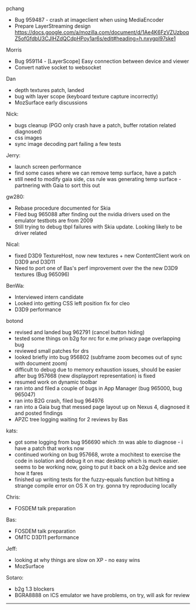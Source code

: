 pchang
* Bug 959487 - crash at imageclient when using MediaEncoder
* Prepare LayerStreaming design
        https://docs.google.com/a/mozilla.com/document/d/1Ae4K6FzVZUzboqZ5ofGfdbU3CJlHZdQCdpHPoy1ar6s/edit#heading=h.nxygpl97ske1




Morris
* Bug 959114 - [LayerScope] Easy connection between device and viewer
* Convert native socket to websocket

Dan
* depth textures patch, landed
* bug with layer scope (keyboard texture capture incorrectly)
* MozSurface early discussions

Nick:
* bugs cleanup (PGO only crash have a patch, buffer rotation related diagnosed)
* css images 
* sync image decoding part failing a few tests

Jerry:
* launch screen performance
* find some cases where we can remove temp surface, have a patch
* still need to modify gaia side, css rule was generating temp surface - partnering with Gaia to sort this out

gw280:
* Rebase procedure documented for Skia
* Filed bug 965088 after finding out the nvidia drivers used on the emulator testbots are from 2009
* Still trying to debug tbpl failures with Skia update. Looking likely to be driver related

Nical:
* fixed D3D9 TextureHost, now new textures + new ContentClient work on D3D9 and D3D11
* Need to port one of Bas's perf improvement over the the new D3D9 textures (Bug 965096)

BenWa:
* Interviewed intern candidate
* Looked into getting CSS left position fix for cleo
* D3D9 performance

botond
* revised and landed bug 962791 (cancel button hiding)
* tested some things on b2g for nrc for e.me privacy page overlapping bug
* reviewed small patches for drs
* looked briefly into bug 956802 (subframe zoom becomes out of sync with document zoom)
* difficult to debug due to memory exhaustion issues, should be easier after bug 957668 (new displayport representation) is fixed
* resumed work on dynamic toolbar
* ran into and filed a couple of bugs in App Manager (bug 965000, bug 965047)
* ran into B2G crash, filed bug 964976
* ran into a Gaia bug that messed page layout up on Nexus 4, diagnosed it and posted findings
* APZC tree logging waiting for 2 reviews by Bas

kats:
* got some logging from bug 956690 which :tn was able to diagnose - i have a patch that works now
* continued working on bug 957668, wrote a mochitest to exercise the code in isolation and debug it on mac desktop which is much easier. seems to be working now, going to put it back on a b2g device and see how it fares
* finished up writing tests for the fuzzy-equals function but hitting a strange compile error on OS X on try. gonna try reproducing locally

Chris:
* FOSDEM talk preparation

Bas:
* FOSDEM talk preparation
* OMTC D3D11 performance

Jeff:
* looking at why things are slow on XP - no easy wins
* MozSurface

Sotaro:
* b2g 1.3 blockers
* BGRA8888 on ICS emulator we have problems, on try, will ask for review

________________


